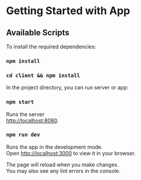 # Getting Started with App

## Available Scripts

To install the required dependencies:

### `npm install`
### `cd client && npm install`

In the project directory, you can run server or app:

### `npm start`

Runs the server\
[http://localhost:8080](http://localhost:8080).

### `npm run dev`

Runs the app in the development mode.\
Open [http://localhost:3000](http://localhost:3000) to view it in your browser.

The page will reload when you make changes.\
You may also see any lint errors in the console.